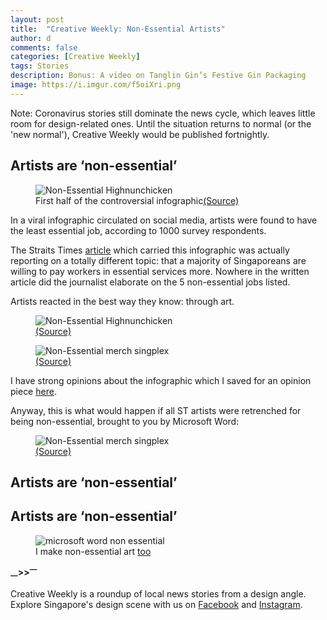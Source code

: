 ```yaml
---
layout: post
title:  "Creative Weekly: Non-Essential Artists"
author: d
comments: false
categories: [Creative Weekly]
tags: Stories
description: Bonus: A video on Tanglin Gin’s Festive Gin Packaging
image: https://i.imgur.com/f5oiXri.png
---
```


Note: Coronavirus stories still dominate the news cycle, which leaves little room for design-related ones. Until the situation returns to normal (or the 'new normal'), Creative Weekly would be published fortnightly.

<h2>Artists are ‘non-essential’</h2>

<figure>
<img src="" alt="Non-Essential Highnunchicken" />
<figcaption>First half of the controversial infographic<a href="https://www.facebook.com/highnunchicken/photos/a.313936132651392/503876566990680">(Source)</a></figcaption>
</figure>

In a viral infographic circulated on social media, artists were found to have the least essential job, according to 1000 survey respondents.

The Straits Times <a href="https://www.straitstimes.com/singapore/manpower/8-in-10-singaporeans-willing-to-pay-more-for-essential-services">article</a> which carried this infographic was actually reporting on a totally different topic: that a majority of Singaporeans are willing to pay workers in essential services more. Nowhere in the written article did the journalist elaborate on the 5 non-essential jobs listed. 

Artists reacted in the best way they know: through art.

<figure>
<img src="" alt="Non-Essential Highnunchicken" />
<figcaption><a href="https://www.facebook.com/highnunchicken/photos/a.313936132651392/503876566990680">(Source)</a></figcaption>
</figure>

<figure>
<img src="" alt="Non-Essential merch singplex" />
<figcaption><a href="https://www.facebook.com/singaplex/photos/a.2130237737268338/2448301312128644">(Source)</a></figcaption>
</figure>

I have strong opinions about the infographic which I saved for an opinion piece <a href="https://dis-sg.github.io/artists-non-essential/">here</a>. 

Anyway, this is what would happen if all ST artists were retrenched for being non-essential, brought to you by Microsoft Word: 

<figure>
<img src="" alt="Non-Essential merch singplex" />
<figcaption><a href="https://www.instagram.com/flyrlce">(Source)</a></figcaption>
</figure>

<h2>Artists are ‘non-essential’</h2>



<h2>Artists are ‘non-essential’</h2>


<figure>
<img src="" alt="microsoft word non essential" />
<figcaption>I make non-essential art <a href="https://www.facebook.com/singaplex/photos/a.2130237737268338/2448301312128644">too</a></figcaption>
</figure>

<strong><sub>—</sub>><sub></sub>><sup>—</sup></strong>

Creative Weekly is a roundup of local news stories from a design angle. Explore Singapore's design scene with us on <a href="https://www.facebook.com/designinsingapore/">Facebook</a> and <a href="https://www.instagram.com/designinsingapore/">Instagram</a>. 
